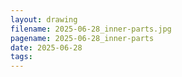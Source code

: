 ```yaml
---
layout: drawing
filename: 2025-06-28_inner-parts.jpg
pagename: 2025-06-28_inner-parts
date: 2025-06-28
tags:
---
```

